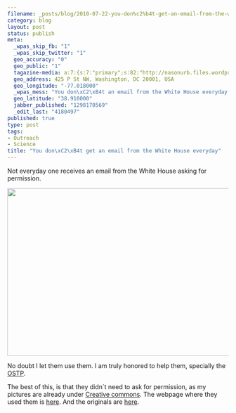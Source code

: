 ```yaml
--- 
filename: _posts/blog/2010-07-22-you-don%c2%b4t-get-an-email-from-the-white-house-everyday.md
category: blog
layout: post
status: publish
meta: 
  _wpas_skip_fb: "1"
  _wpas_skip_twitter: "1"
  geo_accuracy: "0"
  geo_public: "1"
  tagazine-media: a:7:{s:7:"primary";s:82:"http://nasonurb.files.wordpress.com/2011/02/screen-shot-2011-02-19-at-21-46-31.png";s:6:"images";a:1:{s:82:"http://nasonurb.files.wordpress.com/2011/02/screen-shot-2011-02-19-at-21-46-31.png";a:6:{s:8:"file_url";s:82:"http://nasonurb.files.wordpress.com/2011/02/screen-shot-2011-02-19-at-21-46-31.png";s:5:"width";s:3:"804";s:6:"height";s:3:"481";s:4:"type";s:5:"image";s:4:"area";s:6:"386724";s:9:"file_path";s:0:"";}}s:6:"videos";a:0:{}s:11:"image_count";s:1:"1";s:6:"author";s:7:"4180497";s:7:"blog_id";s:7:"8438084";s:9:"mod_stamp";s:19:"2011-02-20 02:56:08";}
  geo_address: 425 P St NW, Washington, DC 20001, USA
  geo_longitude: "-77.018000"
  _wpas_mess: "You don\xC2\xB4t an email from the White House everyday:"
  geo_latitude: "38.910000"
  jabber_published: "1298170569"
  _edit_last: "4180497"
published: true
type: post
tags: 
- Outreach
- Science
title: "You don\xC2\xB4t get an email from the White House everyday"
---
```

Not everyday one receives an email from the White House asking for permission.

<a href="http://nasonurb.files.wordpress.com/2011/02/screen-shot-2011-02-19-at-21-46-31.png"><img class="aligncenter size-full wp-image-1874" title="Screen shot 2011-02-19 at 21.46.31" src="http://nasonurb.files.wordpress.com/2011/02/screen-shot-2011-02-19-at-21-46-31.png" alt="" width="640" height="382" /></a>

<!--more-->No doubt I let them use them. I am truly honored to help them, specially the <a href="http://www.whitehouse.gov/administration/eop/ostp">OSTP</a>.

The best of this, is that they didn´t need to ask for permission, as my pictures are already under <a href="http://creativecommons.org/">Creative commons</a>. The webpage where they used them is <a href="http://www.whitehouse.gov/blog/2010/07/20/national-mall-opens-stargazers">here</a>. And the originals are <a href="http://www.whitehouse.gov/blog/2010/07/20/national-mall-opens-stargazers">here</a>.

&nbsp;
